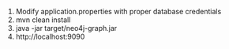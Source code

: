1. Modify application.properties with proper database credentials
2. mvn clean install
3. java -jar target/neo4j-graph.jar
4. http://localhost:9090